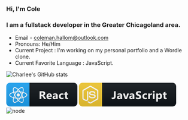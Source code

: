 ### Hi, I'm Cole

### I am a fullstack developer in the Greater Chicagoland area. 

- Email - coleman.hallom@outlook.com
- Pronouns: He/Him
- Current Project : I'm working on my personal portfolio and a Wordle clone.
- Current Favorite Language : JavaScript.



![Charlee's GitHub stats](https://github-readme-stats.vercel.app/api?username=CharleeBrown)



![React](https://github.com/MikeCodesDotNET/ColoredBadges/blob/master/svg/dev/frameworks/react.svg)
![js](https://github.com/MikeCodesDotNET/ColoredBadges/blob/master/svg/dev/languages/js.svg)
![node](https://github.com/MikeCodesDotNET/ColoredBadges/tree/master/svg/dev/frameworks/node.svg)
